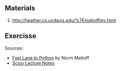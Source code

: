 
## Materials

1. http://heather.cs.ucdavis.edu/%7Ematloff/py.html 

## Exercisse

Sources:

* [Fast Lane to Python](https://developers.google.com/edu/python/?hl=en) by Norm Matloff
* [Scipy Lecture Notes](http://www.scipy-lectures.org/)
